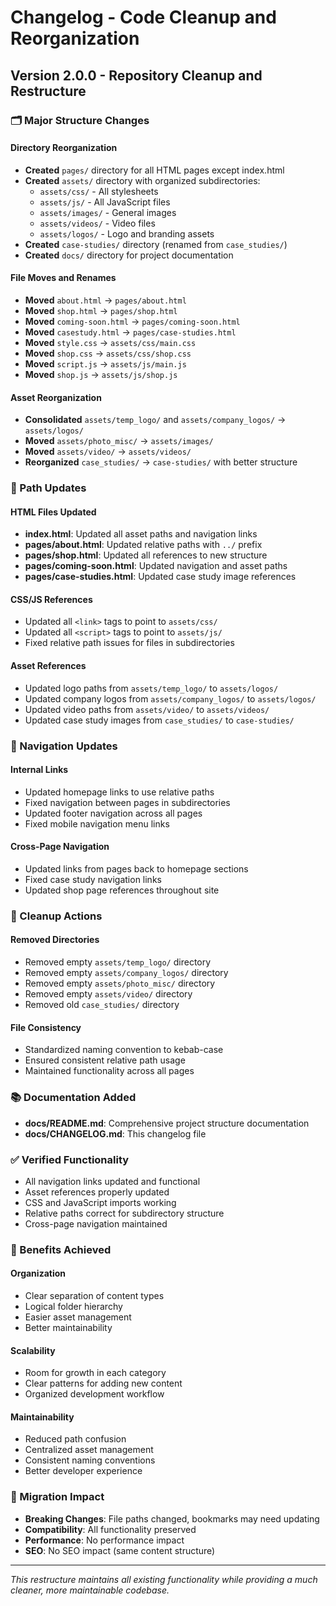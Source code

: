 # Changelog - Code Cleanup and Reorganization

## Version 2.0.0 - Repository Cleanup and Restructure

### 🗂️ Major Structure Changes

#### Directory Reorganization
- **Created** `pages/` directory for all HTML pages except index.html
- **Created** `assets/` directory with organized subdirectories:
  - `assets/css/` - All stylesheets
  - `assets/js/` - All JavaScript files  
  - `assets/images/` - General images
  - `assets/videos/` - Video files
  - `assets/logos/` - Logo and branding assets
- **Created** `case-studies/` directory (renamed from `case_studies/`)
- **Created** `docs/` directory for project documentation

#### File Moves and Renames
- **Moved** `about.html` → `pages/about.html`
- **Moved** `shop.html` → `pages/shop.html`
- **Moved** `coming-soon.html` → `pages/coming-soon.html`
- **Moved** `casestudy.html` → `pages/case-studies.html`
- **Moved** `style.css` → `assets/css/main.css`
- **Moved** `shop.css` → `assets/css/shop.css`
- **Moved** `script.js` → `assets/js/main.js`
- **Moved** `shop.js` → `assets/js/shop.js`

#### Asset Reorganization
- **Consolidated** `assets/temp_logo/` and `assets/company_logos/` → `assets/logos/`
- **Moved** `assets/photo_misc/` → `assets/images/`
- **Moved** `assets/video/` → `assets/videos/`
- **Reorganized** `case_studies/` → `case-studies/` with better structure

### 📝 Path Updates

#### HTML Files Updated
- **index.html**: Updated all asset paths and navigation links
- **pages/about.html**: Updated relative paths with `../` prefix
- **pages/shop.html**: Updated all references to new structure
- **pages/coming-soon.html**: Updated navigation and asset paths
- **pages/case-studies.html**: Updated case study image references

#### CSS/JS References
- Updated all `<link>` tags to point to `assets/css/`
- Updated all `<script>` tags to point to `assets/js/`
- Fixed relative path issues for files in subdirectories

#### Asset References
- Updated logo paths from `assets/temp_logo/` to `assets/logos/`
- Updated company logos from `assets/company_logos/` to `assets/logos/`
- Updated video paths from `assets/video/` to `assets/videos/`
- Updated case study images from `case_studies/` to `case-studies/`

### 🔗 Navigation Updates

#### Internal Links
- Updated homepage links to use relative paths
- Fixed navigation between pages in subdirectories
- Updated footer navigation across all pages
- Fixed mobile navigation menu links

#### Cross-Page Navigation
- Updated links from pages back to homepage sections
- Fixed case study navigation links
- Updated shop page references throughout site

### 🧹 Cleanup Actions

#### Removed Directories
- Removed empty `assets/temp_logo/` directory
- Removed empty `assets/company_logos/` directory  
- Removed empty `assets/photo_misc/` directory
- Removed empty `assets/video/` directory
- Removed old `case_studies/` directory

#### File Consistency
- Standardized naming convention to kebab-case
- Ensured consistent relative path usage
- Maintained functionality across all pages

### 📚 Documentation Added
- **docs/README.md**: Comprehensive project structure documentation
- **docs/CHANGELOG.md**: This changelog file

### ✅ Verified Functionality
- All navigation links updated and functional
- Asset references properly updated
- CSS and JavaScript imports working
- Relative paths correct for subdirectory structure
- Cross-page navigation maintained

### 🎯 Benefits Achieved

#### Organization
- Clear separation of content types
- Logical folder hierarchy
- Easier asset management
- Better maintainability

#### Scalability  
- Room for growth in each category
- Clear patterns for adding new content
- Organized development workflow

#### Maintainability
- Reduced path confusion
- Centralized asset management
- Consistent naming conventions
- Better developer experience

### 🔄 Migration Impact
- **Breaking Changes**: File paths changed, bookmarks may need updating
- **Compatibility**: All functionality preserved
- **Performance**: No performance impact
- **SEO**: No SEO impact (same content structure)

---
*This restructure maintains all existing functionality while providing a much cleaner, more maintainable codebase.*